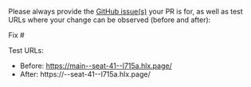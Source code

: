 Please always provide the [GitHub issue(s)](../issues) your PR is for, as well as test URLs where your change can be observed (before and after):

Fix #<gh-issue-id>

Test URLs:
- Before: https://main--seat-41--l715a.hlx.page/
- After: https://<branch>--seat-41--l715a.hlx.page/
